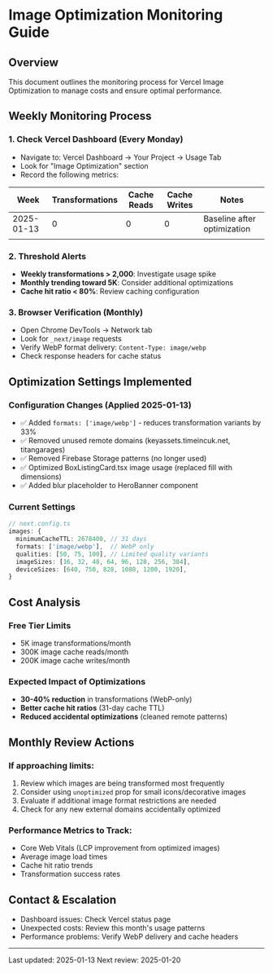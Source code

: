 # Image Optimization Monitoring Guide

## Overview
This document outlines the monitoring process for Vercel Image Optimization to manage costs and ensure optimal performance.

## Weekly Monitoring Process

### 1. Check Vercel Dashboard (Every Monday)
- Navigate to: Vercel Dashboard → Your Project → Usage Tab
- Look for "Image Optimization" section
- Record the following metrics:

| Week | Transformations | Cache Reads | Cache Writes | Notes |
|------|----------------|-------------|--------------|-------|
| 2025-01-13 | 0 | 0 | 0 | Baseline after optimization |
| | | | | |

### 2. Threshold Alerts
- **Weekly transformations > 2,000**: Investigate usage spike
- **Monthly trending toward 5K**: Consider additional optimizations
- **Cache hit ratio < 80%**: Review caching configuration

### 3. Browser Verification (Monthly)
- Open Chrome DevTools → Network tab
- Look for `_next/image` requests
- Verify WebP format delivery: `Content-Type: image/webp`
- Check response headers for cache status

## Optimization Settings Implemented

### Configuration Changes (Applied 2025-01-13)
- ✅ Added `formats: ['image/webp']` - reduces transformation variants by 33%
- ✅ Removed unused remote domains (keyassets.timeincuk.net, titangarages)
- ✅ Removed Firebase Storage patterns (no longer used)
- ✅ Optimized BoxListingCard.tsx image usage (replaced fill with dimensions)
- ✅ Added blur placeholder to HeroBanner component

### Current Settings
```typescript
// next.config.ts
images: {
  minimumCacheTTL: 2678400, // 31 days
  formats: ['image/webp'],  // WebP only
  qualities: [50, 75, 100], // Limited quality variants
  imageSizes: [16, 32, 48, 64, 96, 128, 256, 384],
  deviceSizes: [640, 750, 828, 1080, 1200, 1920],
}
```

## Cost Analysis

### Free Tier Limits
- 5K image transformations/month
- 300K image cache reads/month
- 200K image cache writes/month

### Expected Impact of Optimizations
- **30-40% reduction** in transformations (WebP-only)
- **Better cache hit ratios** (31-day cache TTL)
- **Reduced accidental optimizations** (cleaned remote patterns)

## Monthly Review Actions

### If approaching limits:
1. Review which images are being transformed most frequently
2. Consider using `unoptimized` prop for small icons/decorative images
3. Evaluate if additional image format restrictions are needed
4. Check for any new external domains accidentally optimized

### Performance Metrics to Track:
- Core Web Vitals (LCP improvement from optimized images)
- Average image load times
- Cache hit ratio trends
- Transformation success rates

## Contact & Escalation
- Dashboard issues: Check Vercel status page
- Unexpected costs: Review this month's usage patterns
- Performance problems: Verify WebP delivery and cache headers

---
Last updated: 2025-01-13
Next review: 2025-01-20